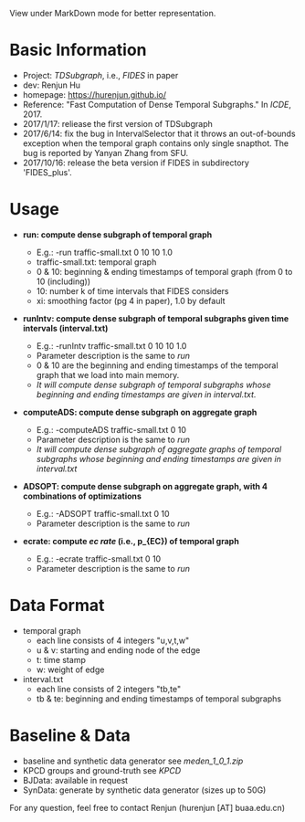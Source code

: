 View under MarkDown mode for better representation.

# Basic Information
* Project: *TDSubgraph*, i.e., *FIDES* in paper
* dev: Renjun Hu 
* homepage: https://hurenjun.github.io/
* Reference: "Fast Computation of Dense Temporal Subgraphs." In *ICDE*, 2017.
* 2017/1/17: reliease the first version of TDSubgraph
* 2017/6/14: fix the bug in IntervalSelector that it throws an out-of-bounds exception when the temporal graph contains only single snapthot. The bug is reported by Yanyan Zhang from SFU.
* 2017/10/16: release the beta version if FIDES in subdirectory 'FIDES_plus'. 

# Usage
* **run: compute dense subgraph of temporal graph**
   * E.g.: -run traffic-small.txt 0 10 10 1.0
   * traffic-small.txt: temporal graph
   * 0 & 10: beginning & ending timestamps of temporal graph (from 0 to 10 (including))
   * 10: number k of time intervals that FIDES considers
   * xi: smoothing factor (pg 4 in paper), 1.0 by default

* **runIntv: compute dense subgraph of temporal subgraphs given time intervals (interval.txt)**
   * E.g.: -runIntv traffic-small.txt 0 10 10 1.0
   * Parameter description is the same to *run*
   * 0 & 10 are the beginning and ending timestamps of the temporal graph that we load into main memory. 
   * *It will compute dense subgraph of temporal subgraphs whose beginning and ending timestamps are given in interval.txt.*

* **computeADS: compute dense subgraph on aggregate graph**
   * E.g.: -computeADS traffic-small.txt 0 10
   * Parameter description is the same to *run*
   * *It will compute dense subgraph of aggregate graphs of temporal subgraphs whose beginning and ending timestamps are given in interval.txt*

* **ADSOPT: compute dense subgraph on aggregate graph, with 4 combinations of optimizations**
   * E.g.: -ADSOPT traffic-small.txt 0 10
   * Parameter description is the same to *run*

* **ecrate: compute *ec rate* (i.e., p_{EC}) of temporal graph**
   * E.g.: -ecrate traffic-small.txt 0 10
   * Parameter description is the same to *run*

# Data Format
* temporal graph 
   * each line consists of 4 integers "u,v,t,w"
   * u & v: starting and ending node of the edge
   * t: time stamp
   * w: weight of edge
* interval.txt
   * each line consists of 2 integers "tb,te"
   * tb & te: beginning and ending timestamps of temporal subgraphs

# Baseline & Data
* baseline and synthetic data generator see *meden_1_0_1.zip*
* KPCD groups and ground-truth see *KPCD*
* BJData: available in request
* SynData: generate by synthetic data generator (sizes up to 50G)

For any question, feel free to contact Renjun (hurenjun [AT] buaa.edu.cn)
